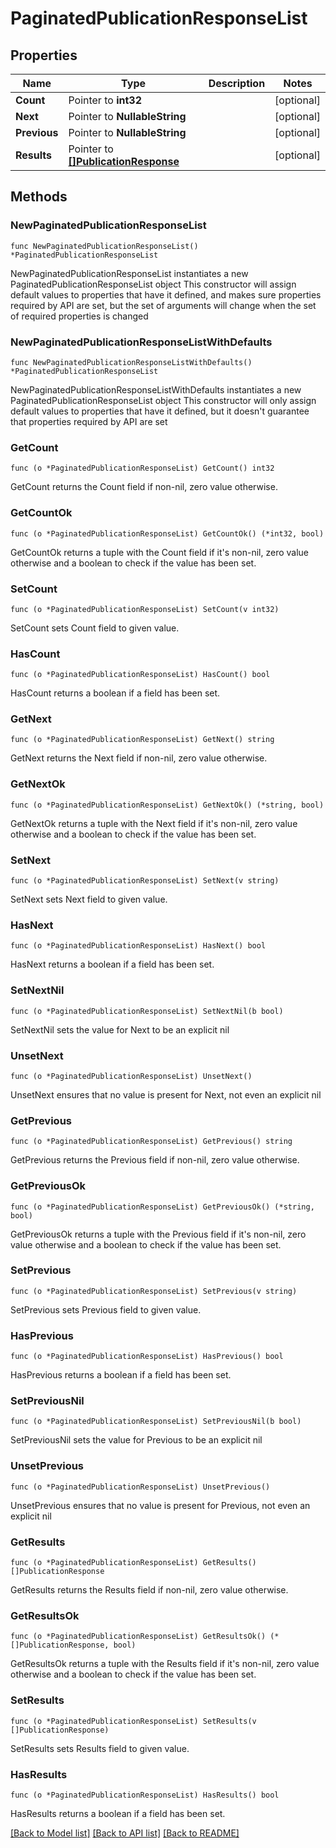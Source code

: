 # PaginatedPublicationResponseList

## Properties

Name | Type | Description | Notes
------------ | ------------- | ------------- | -------------
**Count** | Pointer to **int32** |  | [optional] 
**Next** | Pointer to **NullableString** |  | [optional] 
**Previous** | Pointer to **NullableString** |  | [optional] 
**Results** | Pointer to [**[]PublicationResponse**](PublicationResponse.md) |  | [optional] 

## Methods

### NewPaginatedPublicationResponseList

`func NewPaginatedPublicationResponseList() *PaginatedPublicationResponseList`

NewPaginatedPublicationResponseList instantiates a new PaginatedPublicationResponseList object
This constructor will assign default values to properties that have it defined,
and makes sure properties required by API are set, but the set of arguments
will change when the set of required properties is changed

### NewPaginatedPublicationResponseListWithDefaults

`func NewPaginatedPublicationResponseListWithDefaults() *PaginatedPublicationResponseList`

NewPaginatedPublicationResponseListWithDefaults instantiates a new PaginatedPublicationResponseList object
This constructor will only assign default values to properties that have it defined,
but it doesn't guarantee that properties required by API are set

### GetCount

`func (o *PaginatedPublicationResponseList) GetCount() int32`

GetCount returns the Count field if non-nil, zero value otherwise.

### GetCountOk

`func (o *PaginatedPublicationResponseList) GetCountOk() (*int32, bool)`

GetCountOk returns a tuple with the Count field if it's non-nil, zero value otherwise
and a boolean to check if the value has been set.

### SetCount

`func (o *PaginatedPublicationResponseList) SetCount(v int32)`

SetCount sets Count field to given value.

### HasCount

`func (o *PaginatedPublicationResponseList) HasCount() bool`

HasCount returns a boolean if a field has been set.

### GetNext

`func (o *PaginatedPublicationResponseList) GetNext() string`

GetNext returns the Next field if non-nil, zero value otherwise.

### GetNextOk

`func (o *PaginatedPublicationResponseList) GetNextOk() (*string, bool)`

GetNextOk returns a tuple with the Next field if it's non-nil, zero value otherwise
and a boolean to check if the value has been set.

### SetNext

`func (o *PaginatedPublicationResponseList) SetNext(v string)`

SetNext sets Next field to given value.

### HasNext

`func (o *PaginatedPublicationResponseList) HasNext() bool`

HasNext returns a boolean if a field has been set.

### SetNextNil

`func (o *PaginatedPublicationResponseList) SetNextNil(b bool)`

 SetNextNil sets the value for Next to be an explicit nil

### UnsetNext
`func (o *PaginatedPublicationResponseList) UnsetNext()`

UnsetNext ensures that no value is present for Next, not even an explicit nil
### GetPrevious

`func (o *PaginatedPublicationResponseList) GetPrevious() string`

GetPrevious returns the Previous field if non-nil, zero value otherwise.

### GetPreviousOk

`func (o *PaginatedPublicationResponseList) GetPreviousOk() (*string, bool)`

GetPreviousOk returns a tuple with the Previous field if it's non-nil, zero value otherwise
and a boolean to check if the value has been set.

### SetPrevious

`func (o *PaginatedPublicationResponseList) SetPrevious(v string)`

SetPrevious sets Previous field to given value.

### HasPrevious

`func (o *PaginatedPublicationResponseList) HasPrevious() bool`

HasPrevious returns a boolean if a field has been set.

### SetPreviousNil

`func (o *PaginatedPublicationResponseList) SetPreviousNil(b bool)`

 SetPreviousNil sets the value for Previous to be an explicit nil

### UnsetPrevious
`func (o *PaginatedPublicationResponseList) UnsetPrevious()`

UnsetPrevious ensures that no value is present for Previous, not even an explicit nil
### GetResults

`func (o *PaginatedPublicationResponseList) GetResults() []PublicationResponse`

GetResults returns the Results field if non-nil, zero value otherwise.

### GetResultsOk

`func (o *PaginatedPublicationResponseList) GetResultsOk() (*[]PublicationResponse, bool)`

GetResultsOk returns a tuple with the Results field if it's non-nil, zero value otherwise
and a boolean to check if the value has been set.

### SetResults

`func (o *PaginatedPublicationResponseList) SetResults(v []PublicationResponse)`

SetResults sets Results field to given value.

### HasResults

`func (o *PaginatedPublicationResponseList) HasResults() bool`

HasResults returns a boolean if a field has been set.


[[Back to Model list]](../README.md#documentation-for-models) [[Back to API list]](../README.md#documentation-for-api-endpoints) [[Back to README]](../README.md)


